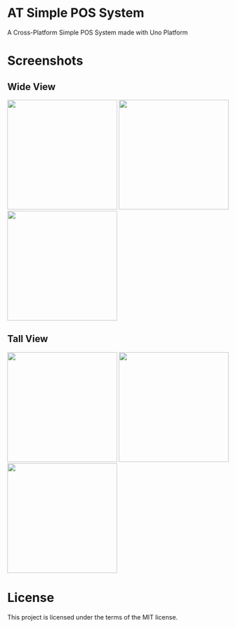 # AT Simple POS System
A Cross-Platform Simple POS System made with Uno Platform
# Screenshots
## Wide View
<img src="https://github.com/user-attachments/assets/4f2e4b62-c965-4f04-9ead-d96458f8d907" width="250"> <img src="https://github.com/user-attachments/assets/86fa3048-c2e1-473c-8c47-45c17addd26f" width="250"> <img src="https://github.com/user-attachments/assets/8ce5d757-c017-4fb2-ad16-e277d25b0d5f" width="250">

## Tall View
<img src="https://github.com/user-attachments/assets/b8d6c6eb-8c00-4a3c-985a-bebe76ba8af1" width="250"> <img src="https://github.com/user-attachments/assets/c57bb038-3881-4fb9-bdae-bd68d762e93b" width="250"> <img src="https://github.com/user-attachments/assets/5d6c6b72-3f66-4282-93a0-51be2c41fd57" width="250">

# License
This project is licensed under the terms of the MIT license.
